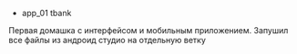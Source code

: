 * app_01 tbank

Первая домашка с интерфейсом и мобильным приложением. Запушил все файлы из андроид студио на отдельную ветку